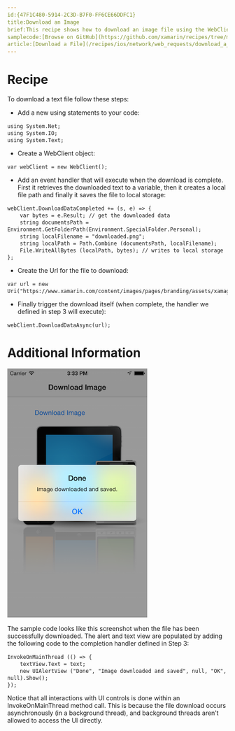 ```yaml
---
id:{47F1C480-5914-2C3D-B7F0-FF6CE66DDFC1}  
title:Download an Image  
brief:This recipe shows how to download an image file using the WebClient class in Xamarin.iOS.  
samplecode:[Browse on GitHub](https://github.com/xamarin/recipes/tree/master/ios/network/web_requests/download_an_image)  
article:[Download a File](/recipes/ios/network/web_requests/download_a_file)  
---
```


<a name="Recipe" class="injected"></a>


# Recipe

To download a text file follow these steps:

-  Add a new using statements to your code:


```
using System.Net;
using System.IO;
using System.Text;
```

-  Create a WebClient object:


```
var webClient = new WebClient();
```

-  Add an event handler that will execute when the download is complete. First it retrieves the downloaded text to a variable, then it creates a local file path and finally it saves the file to local storage:


```
webClient.DownloadDataCompleted += (s, e) => {
    var bytes = e.Result; // get the downloaded data
    string documentsPath = Environment.GetFolderPath(Environment.SpecialFolder.Personal);
    string localFilename = "downloaded.png";
    string localPath = Path.Combine (documentsPath, localFilename);
    File.WriteAllBytes (localPath, bytes); // writes to local storage
};
```

-  Create the Url for the file to download:


```
var url = new Uri("https://www.xamarin.com/content/images/pages/branding/assets/xamagon.png");
```

-  Finally trigger the download itself (when complete, the handler we defined in step 3 will execute):


```
webClient.DownloadDataAsync(url);
```

 <a name="Additional_Information" class="injected"></a>


# Additional Information

 [ ![](Images/Downloaded.png)](Images/Downloaded.png)

The sample code looks like this screenshot when the file has been
successfully downloaded. The alert and text view are populated by adding the
following code to the completion handler defined in Step 3:

```
InvokeOnMainThread (() => {
    textView.Text = text;
    new UIAlertView ("Done", "Image downloaded and saved", null, "OK", null).Show();
});
```

Notice that all interactions with UI controls is done within an
InvokeOnMainThread method call. This is because the file download occurs
asynchronously (in a background thread), and background threads aren’t allowed
to access the UI directly.